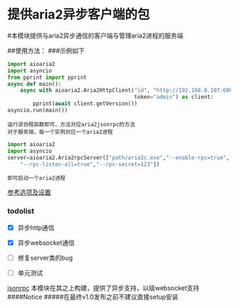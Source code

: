 提供aria2异步客户端的包
===

#本模块提供与aria2异步通信的客户端与管理aria2进程的服务端

##使用方法：
###示例如下
```python
import aioaria2
import asyncio
from pprint import pprint
async def main():
    async with aioaria2.Aria2HttpClient("id", "http://192.168.0.107:6800/jsonrpc", "normal",
                                        token="admin") as client:
        pprint(await client.getVersion())
asyncio.run(main())
```
    运行该协程函数即可，方法对应aria2jsonrpc的方法
    对于服务端，每一个实例对应一个aria2进程
```python
import aioaria2
import asyncio
server=aioaria2.Aria2rpcServer(["path/aria2c.exe","--enable-rpc=true",
    "--rpc-listen-all=true","--rpc-secret=123"])
```
    即可启动一个aria2进程
[参考选项及设置](http://aria2.github.io/manual/en/html/)
### todolist
- [x] 异步http通信
- [x] 异步websocket通信
- [ ] 修复server类的bug
- [ ] 单元测试


[jsonrpc](https://xyne.archlinux.ca/projects/python3-aria2jsonrpc)
        本模块在其之上构建，提供了异步支持，以级websocket支持
####Notice
#####在最终v1.0发布之前不建议直接setup安装
